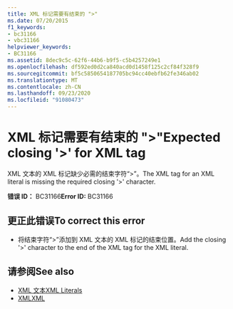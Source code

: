 ```yaml
---
title: XML 标记需要有结束的 ">"
ms.date: 07/20/2015
f1_keywords:
- bc31166
- vbc31166
helpviewer_keywords:
- BC31166
ms.assetid: 8dec9c5c-62f6-44b6-b9f5-c5b4257249e1
ms.openlocfilehash: df592ed0d2ca840acd0d1458f125c2cf84f328f9
ms.sourcegitcommit: bf5c5850654187705bc94cc40ebfb62fe346ab02
ms.translationtype: MT
ms.contentlocale: zh-CN
ms.lasthandoff: 09/23/2020
ms.locfileid: "91080473"
---
```

# <a name="expected-closing--for-xml-tag"></a><span data-ttu-id="238e0-102">XML 标记需要有结束的 ">"</span><span class="sxs-lookup"><span data-stu-id="238e0-102">Expected closing '>' for XML tag</span></span>

<span data-ttu-id="238e0-103">XML 文本的 XML 标记缺少必需的结束字符“>”。</span><span class="sxs-lookup"><span data-stu-id="238e0-103">The XML tag for an XML literal is missing the required closing '>' character.</span></span>  
  
 <span data-ttu-id="238e0-104">**错误 ID：** BC31166</span><span class="sxs-lookup"><span data-stu-id="238e0-104">**Error ID:** BC31166</span></span>  
  
## <a name="to-correct-this-error"></a><span data-ttu-id="238e0-105">更正此错误</span><span class="sxs-lookup"><span data-stu-id="238e0-105">To correct this error</span></span>  
  
- <span data-ttu-id="238e0-106">将结束字符“>”添加到 XML 文本的 XML 标记的结束位置。</span><span class="sxs-lookup"><span data-stu-id="238e0-106">Add the closing '>' character to the end of the XML tag for the XML literal.</span></span>  
  
## <a name="see-also"></a><span data-ttu-id="238e0-107">请参阅</span><span class="sxs-lookup"><span data-stu-id="238e0-107">See also</span></span>

- [<span data-ttu-id="238e0-108">XML 文本</span><span class="sxs-lookup"><span data-stu-id="238e0-108">XML Literals</span></span>](../language-reference/xml-literals/index.md)
- [<span data-ttu-id="238e0-109">XML</span><span class="sxs-lookup"><span data-stu-id="238e0-109">XML</span></span>](../programming-guide/language-features/xml/index.md)
